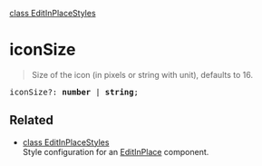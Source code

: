 [class EditInPlaceStyles](EditInPlaceStyles.md)

# iconSize

> Size of the icon (in pixels or string with unit), defaults to 16.

<pre class="docgen_signature">iconSize?: <b>number</b> | <b>string</b>;</pre>

## Related

- [<!--{ref:class}-->class EditInPlaceStyles](EditInPlaceStyles.md) \
    Style configuration for an [EditInPlace](EditInPlace.md) component.
